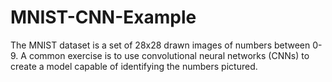 # MNIST-CNN-Example
The MNIST dataset is a set of 28x28 drawn images of numbers between 0-9. A common exercise is to use convolutional neural networks (CNNs) to create a model capable of identifying the numbers pictured.
